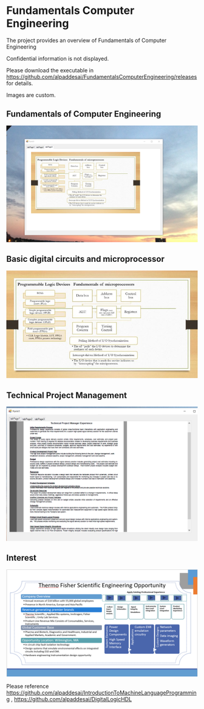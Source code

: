 # Fundamentals Computer Engineering

The project provides an overview of Fundamentals of Computer Engineering 

Confidential information is not displayed.

Please download the executable in https://github.com/alpaddesai/FundamentalsComputerEngineering/releases  for details.

Images are custom.

## Fundamentals of Computer Engineering
![image](Fundamentalsmicroprocessors.png)

## Basic digital circuits and microprocessor
![image](uProcessorSmallerImageI.jpg)

## Technical Project Management
![image](TechnicalProjectManagerExperience.png)

## Interest
![image](image.png)

Please reference https://github.com/alpaddesai/IntroductionToMachineLanguageProgramming , https://github.com/alpaddesai/DigitalLogicHDL
